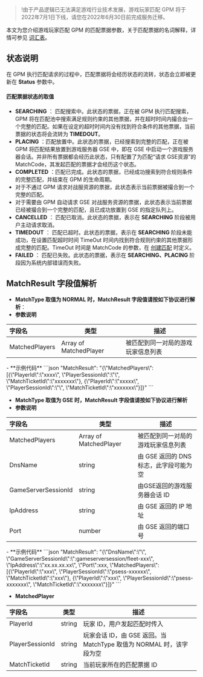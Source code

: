 >!由于产品逻辑已无法满足游戏行业技术发展，游戏玩家匹配 GPM 将于2022年7月1日下线，请您在2022年6月30日前完成服务迁移。


本文为您介绍游戏玩家匹配 GPM 的匹配票据参数，关于匹配票据的名词解释，详情可参见 [词汇表](https://cloud.tencent.com/document/product/1294/48280#P)。

## 状态说明

在 GPM 执行匹配请求的过程中，匹配票据将会经历状态的流转，状态会立即被更新在 **Status** 参数中。

#### 匹配票据状态的取值

- **SEARCHING** ： 匹配搜索中。此状态的票据，正在被 GPM 执行匹配搜索，GPM 将在匹配池中搜索满足规则约束的其他票据，并在超时时间内撮合出一个完整的匹配。如果在设定的超时时间内没有找到符合条件的其他票据，当前票据的状态将会流转为 **TIMEDOUT**。
- **PLACING** ：匹配放置中。此状态的票据，已经搜索到完整的匹配，正在被 GPM 将匹配结果放置到游戏服务器 GSE 中，即在 GSE 中启动一个游戏服务器会话。并非所有票据都会经历此状态，只有配置了为匹配“请求 GSE资源”的 MatchCode，其发起匹配的票据才会经历这个状态。
- **COMPLETED** ：匹配已完成。此状态的票据，已经成功搜索到符合规则条件的完整匹配，并结束在 GPM 的生命周期。
 - 对于不通过 GPM 请求对战服资源的票据，此状态表示当前票据被撮合到一个完整的匹配。
 - 对于需要由 GPM 自动请求 GSE 对战服务资源的票据，此状态表示当前票据已经被撮合到一个完整的匹配，且已成功放置到 GSE 的指定队列上。
- **CANCELLED** ： 匹配已取消。此状态的票据，表示在 **SEARCHING** 阶段被用户主动请求取消。
- **TIMEDOUT** ： 匹配已超时。此状态的票据，表示在 **SEARCHING** 阶段未能成功，在设置匹配超时时间 TimeOut 时间内找到符合规则约束的其他票据形成完整的匹配。TimeOut 时间是 MatchCode 的参数，在 [创建匹配](https://cloud.tencent.com/document/product/1294/48963#.E5.88.9B.E5.BB.BA.E5.8C.B9.E9.85.8D) 时定义。
- **FAILED** ： 匹配已失败。此状态的票据，表示在 **SEARCHING、PLACING** 阶段因为系统内部错误而失败。



## MatchResult 字段值解析

- **MatchType 取值为 NORMAL 时，MatchResult 字段值请按如下协议进行解析**：
 - **参数说明**
<table>
<thead>
<tr>
<th align="left">字段名</th>
<th>类型</th>
<th>描述</th>
</tr>
</thead>
<tbody><tr>
<td align="left">MatchedPlayers</td>
<td>Array of MatchedPlayer</a></td>
<td>被匹配到同一对局的游戏玩家信息列表</td>
</tr>
</tbody></table>
 - **示例代码**
```json
"MatchResult": "{\"MatchedPlayers\":[{\"PlayerId\":\"xxxx\", \"PlayerSessionId\":\"\", \"MatchTicketId\":\"xxxxxxx\"}, {\"PlayerId\":\"xxxxx\", \"PlayerSessionId\":\"\", \"MatchTicketId\":\"xxxxxxx\"}]}"
```

- **MatchType 取值为 GSE 时，MatchResult 字段值请按如下协议进行解析**
 - **参数说明**
<table>
<thead>
<tr>
<th align="left">字段名</th>
<th>类型</th>
<th>描述</th>
</tr>
</thead>
<tbody><tr>
<td align="left">MatchedPlayers</td>
<td>Array of MatchedPlayer</a></td>
<td>被匹配到同一对局的游戏玩家信息列表</td>
</tr>
<tr>
<td align="left">DnsName</td>
<td>string</td>
<td>由 GSE 返回的 DNS 标志，此字段可能为空</td>
</tr>
<tr>
<td align="left">GameServerSessionId</td>
<td>string</td>
<td>由GSE返回的游戏服务器会话 ID</td>
</tr>
<tr>
<td align="left">IpAddress</td>
<td>string</td>
<td>由 GSE 返回的 IP 地址</td>
</tr>
<tr>
<td align="left">Port</td>
<td>number</td>
<td>由 GSE 返回的端口号</td>
</tr>
</tbody></table>
 - **示例代码**
```json
"MatchResult": "{\"DnsName\":\"\", \"GameServerSessionId\":\":gameserversession/fleet-xxx\", \"IpAddress\":\"xx.xx.xx.xx\", \"Port\":xxx, \"MatchedPlayers\":[{\"PlayerId\":\"xxx\", \"PlayerSessionId\":\"psess-xxxxxx\", \"MatchTicketId\":\"xxx\"}, {\"PlayerId\":\"xxx\", \"PlayerSessionId\":\"psess-xxxxxxx\", \"MatchTicketId\":\"xxxxxxx\"}]}"
```


- **MatchedPlayer**
<table>
<thead>
<tr>
<th align="left">字段名</th>
<th>类型</th>
<th>描述</th>
</tr>
</thead>
<tbody><tr>
<td align="left">PlayerId</td>
<td>string</td>
<td>玩家 ID，用户发起匹配时传入</td>
</tr>
<tr>
<td align="left">PlayerSessionId</td>
<td>string</td>
<td>玩家会话 ID，由 GSE 返回。当 MatchType 取值为 NORMAL 时，该字段为空</td>
</tr>
<tr>
<td align="left">MatchTicketId</td>
<td>string</td>
<td>当前玩家所在的匹配票据 ID</td>
</tr>
</tbody></table>



